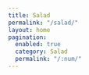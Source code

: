 ```yaml
---
title: Salad
permalink: "/salad/"
layout: home
pagination:
  enabled: true
  category: Salad
  permalink: "/:num/"
---
```


